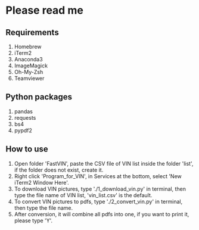 # Please read me

## Requirements

1. Homebrew
2. iTerm2
3. Anaconda3
4. ImageMagick
5. Oh-My-Zsh
6. Teamviewer

## Python packages

1. pandas
2. requests
3. bs4
4. pypdf2

## How to use

1. Open folder 'FastVIN', paste the CSV file of VIN list inside the folder 'list', if the folder does not exist, create it.
2. Right click 'Program_for_VIN', in Services at the bottom, select 'New iTerm2 Window Here'.
3. To download VIN pictures, type './1_download_vin.py' in terminal, then type the file name of VIN list, 'vin_list.csv' is the default.
4. To convert VIN pictures to pdfs, type './2_convert_vin.py' in terminal, then type the file name.
5. After conversion, it will combine all pdfs into one, if you want to print it, please type 'Y'.